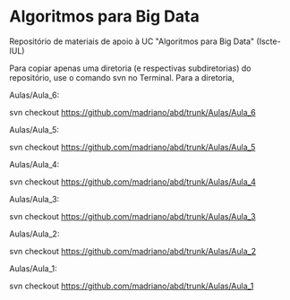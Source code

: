 # Algoritmos para Big Data

Repositório de materiais de apoio à UC "Algoritmos para Big Data" (Iscte-IUL)

Para copiar apenas uma diretoria (e respectivas subdiretorias) do repositório, use o comando svn no Terminal. Para a diretoria,

Aulas/Aula_6:

svn checkout https://github.com/madriano/abd/trunk/Aulas/Aula_6

Aulas/Aula_5:

svn checkout https://github.com/madriano/abd/trunk/Aulas/Aula_5

Aulas/Aula_4:

svn checkout https://github.com/madriano/abd/trunk/Aulas/Aula_4

Aulas/Aula_3:

svn checkout https://github.com/madriano/abd/trunk/Aulas/Aula_3

Aulas/Aula_2:

svn checkout https://github.com/madriano/abd/trunk/Aulas/Aula_2

Aulas/Aula_1:

svn checkout https://github.com/madriano/abd/trunk/Aulas/Aula_1
